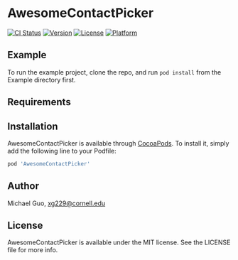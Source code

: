 # AwesomeContactPicker

[![CI Status](https://img.shields.io/travis/xygmeetouts/AwesomeContactPicker.svg?style=flat)](https://travis-ci.org/xygmeetouts/AwesomeContactPicker)
[![Version](https://img.shields.io/cocoapods/v/AwesomeContactPicker.svg?style=flat)](https://cocoapods.org/pods/AwesomeContactPicker)
[![License](https://img.shields.io/cocoapods/l/AwesomeContactPicker.svg?style=flat)](https://cocoapods.org/pods/AwesomeContactPicker)
[![Platform](https://img.shields.io/cocoapods/p/AwesomeContactPicker.svg?style=flat)](https://cocoapods.org/pods/AwesomeContactPicker)

## Example

To run the example project, clone the repo, and run `pod install` from the Example directory first.

## Requirements

## Installation

AwesomeContactPicker is available through [CocoaPods](https://cocoapods.org). To install
it, simply add the following line to your Podfile:

```ruby
pod 'AwesomeContactPicker'
```

## Author

Michael Guo, xg229@cornell.edu

## License

AwesomeContactPicker is available under the MIT license. See the LICENSE file for more info.

